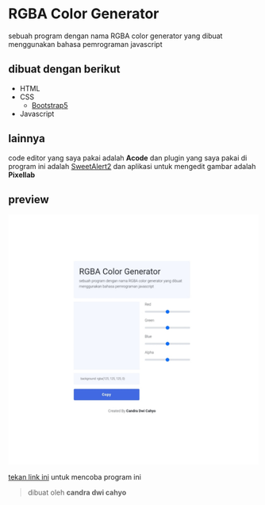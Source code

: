 # RGBA Color Generator

sebuah program dengan nama RGBA color generator yang dibuat menggunakan bahasa pemrograman javascript

## dibuat dengan berikut

* HTML
* CSS
  * [Bootstrap5](https://getbootstrap.com)
* Javascript

## lainnya

code editor yang saya pakai adalah **Acode** dan plugin yang saya pakai di program ini adalah [SweetAlert2](https://sweetalert2.github.io) dan aplikasi untuk mengedit gambar adalah **Pixellab**

## preview

![result](https://github.com/candradwicahyo/RGBA-color-generator/blob/master/image.jpg)

[tekan link ini](https://candradwicahyo.github.io/RGBA-color-generator) untuk mencoba program ini

> dibuat oleh **candra dwi cahyo**
